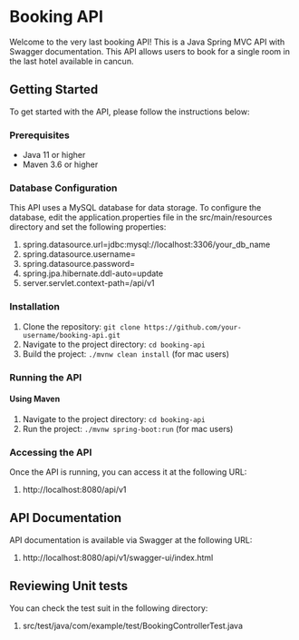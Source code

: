 # Booking API

Welcome to the very last booking API! This is a Java Spring MVC API with Swagger documentation. This API allows users to book for a single room in the last hotel available in cancun.

## Getting Started

To get started with the API, please follow the instructions below:

### Prerequisites

- Java 11 or higher
- Maven 3.6 or higher

### Database Configuration

This API uses a MySQL database for data storage. To configure the database, edit the application.properties file in the src/main/resources directory and set the following properties:

1. spring.datasource.url=jdbc:mysql://localhost:3306/your_db_name
2. spring.datasource.username=<your-username>
3. spring.datasource.password=<your-password>
4. spring.jpa.hibernate.ddl-auto=update
5. server.servlet.context-path=/api/v1

### Installation

1. Clone the repository: `git clone https://github.com/your-username/booking-api.git`
2. Navigate to the project directory: `cd booking-api`
3. Build the project: `./mvnw clean install` (for mac users)

### Running the API

#### Using Maven

1. Navigate to the project directory: `cd booking-api`
2. Run the project: `./mvnw spring-boot:run` (for mac users)

### Accessing the API

Once the API is running, you can access it at the following URL:

1. http://localhost:8080/api/v1

## API Documentation

API documentation is available via Swagger at the following URL:

1. http://localhost:8080/api/v1/swagger-ui/index.html

## Reviewing Unit tests

You can check the test suit in the following directory:

1. src/test/java/com/example/test/BookingControllerTest.java
